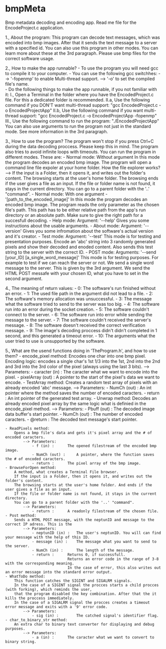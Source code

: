# bmpMeta
Bmp metadata decoding and encoding app. Read me file for the EncodeProject.c application.

1., About the program:
	This program can decode text messages, which was encoded into bmp images.
	After that it sends the text message to a server with a specified id.
	You can also use this program in other modes. You can learn more about these at the 3rd paragraph.
	Please use bmp files for the correct software usage.

2., How to make the app runnable?
	- To use the program you will need gcc to compile it to your computer.
	- You can use the following gcc switchhes:
		-->	'-fopenmp' to enable Multi-thread support.
		-->	'-o' to set the compiled file's name. 	
	- Do the following things to make the app runnable, if you not familiar with it:
		I.,		Open a Terminal in the folder where you have the EncodedProject.c file.
				For this a dedicated folder is recommended.
		II.a,	Use the following command if you DON'T want multi-thread support:
					"gcc EncodedProject.c -o EncodedProjectApp"
		II.b,	Use the following command if you want multi-thread support:
					"gcc EncodedProject.c -o EncodedProjectApp -fopenmp"
		III.,	Use the following command to run the program:
					"./EncodedProjectApp"
				You can also use arguments to run the program not just in the standard mode.
				See more information in the 3rd paragraph.

3., How to use the program?
	The program won't stop if you press Ctrl+C during the data decoding proccess. Please keep this in mind.
	The program also tries to avoid infinite loops with timeouts.
	You can run the program in different modes. These are:
	- Normal mode: Without argument
			In this mode the program decodes an encoded bmp image.
			The program will open a command line file expoler at your home folder.
			How the file explorer works?
				-->	If the input is a Folder, then it opens it, and writes out the folder's content.
					The browsing starts at the user's home folder.
					The browsing ends if the user gives a file as an input.
					If the file or folder name is not found, it stays in the current directory.
		You can go to a parent folder with the '..' "command".
	- Normal mode: With one argument - '[path_to_the_encoded_image]'
			In this mode the program decodes an encoded bmp image.
			The program reads the only parameter as the chosen file's path.
			This path has to be either relative path from the app's run directory or an absolute path.
			Make sure to give the right path for a succesfull decoding.
	- Help mode: Argument: '--help'
			Gives you some instructions about the usable arguments.
	- About mode: Argument: '--version'
			Gives you some infromation about the software's actual version and it's creator.
	- Test mode: Argument: '--test'
			This mode is for testing and presentation purposes.
			Encode an 'abc' string into 3 randomly generated pixels and
			show their decoded and enoded content.
			Also sends this test string to the server with the correct ID.
	- POST mode: Arguments: '--send [your_ID] [a_single_word_message]'
			This mode is for testing purposes. For example to test if we can reach the server or not.
			We send a single word message to the server. This is given by the 3rd argument.
			We send the HTML POST messafe with your chosen ID, what you have to set in the second argument.

4.,	The meaning of return values:
	- 0:	The software's run finished without an error.
	- 1:	The used file path in the argument did not lead to a file.
	- 2:	The software's memory allocation was unsuccessful.
	- 3:	The message what the software tried to send to the server was too big.
	- 4:	The software run into an error during the socket creation.
	- 5:	The software couldn't connect to the server.
	- 6:	The software run into error while sending the message to the server.
	- 7:	The software couldn't received the server's message.
	- 8:	The software doesn't received the correct verification message.
	- 9:	The image's decoding proccess didn't didn't completed in 1 second, and this generated a timeout error.
	- 10:	The arguments what the user tried to use is unsupported by the software.

5., What are the usend functions doing in 'TheProgram.h', and how to use them?
	- encode_pixel method:
		Encodes one char into one bmp pixel.
		Encoding logic: encodes a single char's 1st 1/3 into the 1st, 2nd into the 2nd
		and	3rd into the 3rd color of the pixel (always using the last 3 bits).
			--> Parameters:
				- caracter (in) :	The caracter what we want to encode into the pixel.
				- pixelArray (out) :	A pointer to the start of the pixel's data we want to encode.
	- TestArray method:
		Creates a random test array of pixels with an already encoded 'abc' message.
			--> Parameters:
				- NumCh (out) :		An int pointer where the method saves the number of encoded caracters.
				- return :		An int pointer of the generated test array.
	- Unwrap method:
		Decodes an already encoded pixel array by the same logic what is definied in the encode_pixel method.
			--> Parameters:
				- Pbuff (out) :		The decoded image data buffer's start pointer.
				- NumCh (out) :		The number of encoded caracters.
				- @return :		The decoded text message's start pointer.

	- ReadPixels method:
		Opens a bmp file's data and gets it's pixel array and the # of encoded caracters.
			--> Parameters:
				- f (in) :		The opened filestream of the encoded bmp image.
				- NumCh (out) :		A pointer, where the function saves the # of encoded caracters.
				- return :		The pixel array of the bmp image.
	- BrowseForOpen method:
		A method, what creates a Terminal File browser.
		If the input is a Folder, then it opens it, and writes out the folder's content.
		The browsing starts at the user's home folder. And ends if the user gives a file as an input.
		If the file or folder name is not found, it stays in the current directory.
		You can go to a parent folder with the '..' "command".
			--> Parameters:
				- return :		A readonly filestream of the chosen file.
	- Post method:
		Sends a HTML POST message, with the neptunID and message to the correct IP adress. This is the 
			--> Parameters:
				- neptunID (in) :	The user's neptunID. You will can find your message with the help of this ID.
				- message (in) :	The message what you want to send to the server.
				- NumCh (in) :		The length of the message.
				- return :		Returns 0, if successfull.
								Returns an error code in the range of 3-8 with the corresponding meaning.
								In the case of error, this also writes out an error message into the standard error output.
	- WhatToDo method:
		This function catches the SIGINT and SIGALRM signals.
		In the case of a SIGINT signal the procces starts a child procces (with forking), which reminds the user,
		that the program disabled the key combination. After that the it kills the proccess immediately.
		In the case of a SIGALRM signal the procces creates a timeout error message and exits with a '9' error code.
			--> Parameters:
				- sig (in) :		The catched signal's identifier flag.
	- char_to_binary_str method:
		An extra char to binary text converter for displaying and debug purposes.
			--> Parameters:
				- a (in) :		The caracter what we want to convert to binary string.
